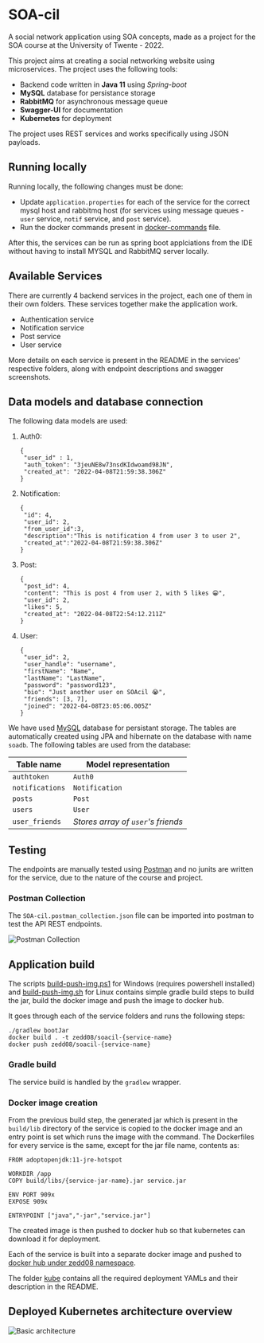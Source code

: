 # SOA-cil

A social network application using SOA concepts, made as a project for the SOA course at the University of Twente - 2022.

This project aims at creating a social networking website using microservices. The project uses the following tools:

- Backend code written in **Java 11** using _Spring-boot_
- **MySQL** database for persistance storage
- **RabbitMQ** for asynchronous message queue
- **Swagger-UI** for documentation
- **Kubernetes** for deployment

The project uses REST services and works specifically using JSON payloads.

## Running locally

Running locally, the following changes must be done:

- Update `application.properties` for each of the service for the correct mysql host and rabbitmq host (for services using message queues - `user` service, `notif` service, and `post` service).
- Run the docker commands present in [docker-commands](docker-commands) file.

After this, the services can be run as spring boot applciations from the IDE without having to install MYSQL and RabbitMQ server locally.

## Available Services

There are currently 4 backend services in the project, each one of them in their own folders. These services together make the application work.

- Authentication service
- Notification service
- Post service
- User service

More details on each service is present in the README in the services' respective folders, along with endpoint descriptions and swagger screenshots.

## Data models and database connection

The following data models are used:

1. Auth0:
   ```
   {
   	"user_id" : 1,
   	"auth_token": "3jeuNE8w73nsdKIdwoamd98JN",
   	"created_at": "2022-04-08T21:59:38.306Z"
   }
   ```
2. Notification:
   ```
   {
   	"id": 4,
   	"user_id": 2,
   	"from_user_id":3,
   	"description":"This is notification 4 from user 3 to user 2",
   	"created_at":"2022-04-08T21:59:38.306Z"
   }
   ```
3. Post:
   ```
   {
   	"post_id": 4,
   	"content": "This is post 4 from user 2, with 5 likes 😁",
   	"user_id": 2,
   	"likes": 5,
   	"created_at": "2022-04-08T22:54:12.211Z"
   }
   ```
4. User:
   ```
   {
   	"user_id": 2,
   	"user_handle": "username",
   	"firstName": "Name",
   	"lastName": "LastName",
   	"password": "password123",
   	"bio": "Just another user on SOAcil 😭",
   	"friends": [3, 7],
   	"joined": "2022-04-08T23:05:06.005Z"
   }
   ```

We have used [MySQL](https://www.mysql.com/) database for persistant storage. The tables are automatically created using JPA and hibernate on the database with name `soadb`. The following tables are used from the database:

| Table name      | Model representation               |
| --------------- | ---------------------------------- |
| `authtoken`     | `Auth0`                            |
| `notifications` | `Notification`                     |
| `posts`         | `Post`                             |
| `users`         | `User`                             |
| `user_friends`  | _Stores array of `user`'s friends_ |

## Testing

The endpoints are manually tested using [Postman](https://www.postman.com/) and no junits are written for the service, due to the nature of the course and project.

### Postman Collection

The `SOA-cil.postman_collection.json` file can be imported into postman to test the API REST endpoints.

![Postman Collection](SOA-cil-postman-collection.png)

## Application build

The scripts [build-push-img.ps1](build-push-img.ps1) for Windows (requires powershell installed) and [build-push-img.sh](build-push-img.ps1) for Linux contains simple gradle build steps to build the jar, build the docker image and push the image to docker hub.

It goes through each of the service folders and runs the following steps:

```
./gradlew bootJar
docker build . -t zedd08/soacil-{service-name}
docker push zedd08/soacil-{service-name}
```

### Gradle build

The service build is handled by the `gradlew` wrapper.

### Docker image creation

From the previous build step, the generated jar which is present in the `build/lib` directory of the service is copied to the docker image and an entry point is set which runs the image with the command. The Dockerfiles for every service is the same, except for the jar file name, contents as:

```
FROM adoptopenjdk:11-jre-hotspot

WORKDIR /app
COPY build/libs/{service-jar-name}.jar service.jar

ENV PORT 909x
EXPOSE 909x

ENTRYPOINT ["java","-jar","service.jar"]
```

The created image is then pushed to docker hub so that kubernetes can download it for deployment.

Each of the service is built into a separate docker image and pushed to [docker hub under zedd08 namespace](https://hub.docker.com/u/zedd08).

The folder [kube](kube) contains all the required deployment YAMLs and their description in the README.

## Deployed Kubernetes architecture overview
![Basic architecture](SOAcil-basic-architecture.png)